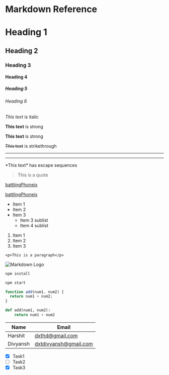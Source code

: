 # Markdown Reference

<!-- Headings -->

# Heading 1

## Heading 2

### Heading 3

#### Heading 4

##### Heading 5

###### Heading 6

<!-- Italics -->

_This text_ is italic

<!-- Strong -->

**This text** is strong

**This text** is strong

<!-- Strikethrough -->

~~This text~~ is strikethrough

 <!-- Horizontal rule -->

---

---

 <!-- Escape Sequences -->

\*This text\* has escape sequences

<!-- Blockquote -->

> This is a quote

<!-- Links -->

[battlingPhoneix](http://www.battlingphoneix.com)

[battlingPhoneix](http://www.battlingphoneix.com "battlingPhoneix")

<!-- Unordered Lists -->

- Item 1
- Item 2
- Item 3
  - Item 3 sublist
  - Item 4 sublist

<!-- Ordered Lists -->

1. Item 1
1. Item 2
1. Item 3

<!-- Inline Code Block -->

`<p>This is a paragraph</p>`

<!-- Image -->

![Markdown Logo](https://markdown-here.com/img/icon256.png)

<!-- Github markdown -->

<!-- Code blocks -->

```bash
npm install

npm start
```

```javascript
function add(num1, num2) {
  return num1 + num2;
}
```

```python
def add(num1, num2):
    return num1 + num2
```

<!-- Tables -->

| Name     | Email                 |
| -------- | --------------------- |
| Harshit  | dxthd@gmail.com       |
| Divyansh | dxtdivyansh@gmail.com |

<!-- Task Lists -->

- [x] Task1
- [ ] Task2
- [x] Task3
